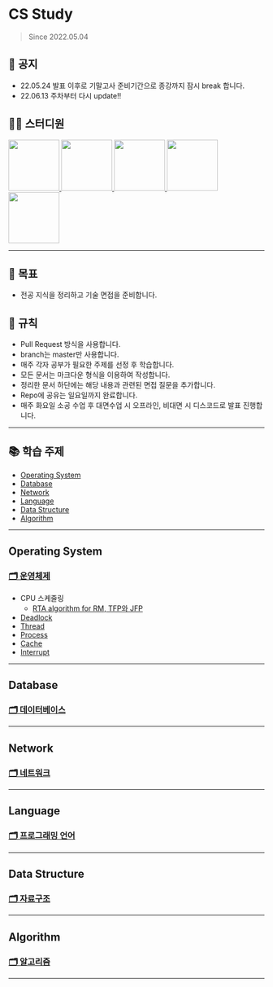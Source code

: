 # CS Study
> Since 2022.05.04

## 📣 공지
- 22.05.24 발표 이후로 기말고사 준비기간으로 종강까지 잠시 break 합니다.
- 22.06.13 주차부터 다시 update!!

 
## 👨‍💻  스터디원
<p>
<a href="https://github.com/nahyeon99">
  <img src="https://avatars.githubusercontent.com/u/69833665?v=4" width="100">
</a>
<a href="https://github.com/poly9010">
  <img src="https://avatars.githubusercontent.com/u/66791731?v=4" width="100">
</a>
<a href="https://github.com/jonghyeok98">
  <img src="https://avatars.githubusercontent.com/u/77715064?v=4" width="100">
</a>
<a href="https://github.com/vhzkclq0705">
  <img src="https://avatars.githubusercontent.com/u/75382687?v=4" width="100">
</a>
<a href="https://github.com/mummhy0811">
  <img src="https://avatars.githubusercontent.com/u/76941500?v=4" width="100">
</a>
</p>

---
## 📖 목표
- 전공 지식을 정리하고 기술 면접을 준비합니다.

## 📝 규칙
- Pull Request 방식을 사용합니다.
- branch는 master만 사용합니다.
- 매주 각자 공부가 필요한 주제를 선정 후 학습합니다.
- 모든 문서는 마크다운 형식을 이용하여 작성합니다.
- 정리한 문서 하단에는 해당 내용과 관련된 면접 질문을 추가합니다.
- Repo에 공유는 일요일까지 완료합니다.
- 매주 화요일 소공 수업 후 대면수업 시 오프라인, 비대면 시 디스코드로 발표 진행합니다.

---

## 📚 학습 주제

- [Operating System](#operating-system)
- [Database](#database)
- [Network](#network)
- [Language](#language)
- [Data Structure](#data-structure)
- [Algorithm](#algorithm)

---
## Operating System
### [🗂 운영체제](./contents/operating-system)
- CPU 스케줄링
  - [RTA algorithm for RM, TFP와 JFP](./contents/operating-system/CPUScheduling/RTA%20for%20RM.md)
- [Deadlock](./contents/operating-system/Deadlock.md)
- [Thread](./contents/operating-system/Thread.md)
- [Process](./contents/operating-system/Process.md)
- [Cache](./contents/operating-system/Cache.md)
- [Interrupt](./contents/operating-system/Interrupt.md)
---

## Database
### [🗂 데이터베이스](./contents/database)

---

## Network
### [🗂 네트워크](./contents/network)

---

## Language
### [🗂 프로그래밍 언어](./contents/language)

---

## Data Structure
### [🗂 자료구조](./contents/data-structure)

---

## Algorithm
### [🗂 알고리즘](./contents/algorithm)

---
